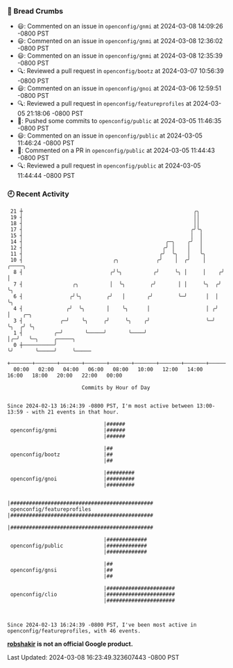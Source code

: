 ### 🍞 Bread Crumbs

 * 😃: Commented on an issue in `openconfig/gnmi` at 2024-03-08 14:09:26 -0800 PST
 * 😃: Commented on an issue in `openconfig/gnmi` at 2024-03-08 12:36:02 -0800 PST
 * 😃: Commented on an issue in `openconfig/gnmi` at 2024-03-08 12:35:39 -0800 PST
 * 🔍: Reviewed a pull request in  `openconfig/bootz` at 2024-03-07 10:56:39 -0800 PST
 * 😃: Commented on an issue in `openconfig/gnoi` at 2024-03-06 12:59:51 -0800 PST
 * 🔍: Reviewed a pull request in  `openconfig/featureprofiles` at 2024-03-05 21:18:06 -0800 PST
 * 🚢: Pushed some commits to `openconfig/public` at 2024-03-05 11:46:35 -0800 PST
 * 😃: Commented on an issue in `openconfig/public` at 2024-03-05 11:46:24 -0800 PST
 * 💬: Commented on a PR in  `openconfig/public` at 2024-03-05 11:44:43 -0800 PST
 * 🔍: Reviewed a pull request in  `openconfig/public` at 2024-03-05 11:44:44 -0800 PST

### 🕘 Recent Activity
```
 21 ┼                                                       ╭╮
 19 ┤                                                       ││
 18 ┤                                                       ││
 17 ┤                                                      ╭╯╰╮
 15 ┤                                                      │  │
 14 ┤                                              ╭─╮    ╭╯  │
 12 ┤                                             ╭╯ │    │   │
 11 ┤                                            ╭╯  ╰╮   │   ╰╮
 10 ┤                             ╭╮            ╭╯    │  ╭╯    │     ╭────╮
  8 ┤                            ╭╯╰╮          ╭╯     ╰╮ │     │    ╭╯    │
  7 ┤                ╭╮          │  ╰╮        ╭╯       │ │     ╰╮  ╭╯     ╰╮
  6 ┤               ╭╯╰╮        ╭╯   │       ╭╯        ╰─╯      │  │       ╰╮
  4 ┤              ╭╯  ╰╮       │    ╰╮      │                  │ ╭╯        │    ╭─╮
  3 ┤            ╭─╯    ╰╮     ╭╯     ╰╮    ╭╯                  ╰─╯         ╰╮  ╭╯ ╰╮
  1 ┤          ╭─╯       ╰─────╯       ╰────╯                                │╭─╯   ╰─╮     ╭─────╮
  0 ┼──────────╯                                                             ╰╯       ╰─────╯     ╰─────
    +───────+───────+───────+───────+───────+───────+───────+───────+───────+───────+───────+───────+────
  00:00   02:00   04:00   06:00   08:00   10:00   12:00   14:00   16:00   18:00   20:00   22:00   00:00   

						Commits by Hour of Day


Since 2024-02-13 16:24:39 -0800 PST, I'm most active between 13:00-13:59 - with 21 events in that hour.

```



```
                               |######
 openconfig/gnmi               |######
                               |######

                               |##
 openconfig/bootz              |##
                               |##

                               |#########
 openconfig/gnoi               |#########
                               |#########

                               |##############################################
 openconfig/featureprofiles    |##############################################
                               |##############################################

                               |#############
 openconfig/public             |#############
                               |#############

                               |##
 openconfig/gnsi               |##
                               |##

                               |######################
 openconfig/clio               |######################
                               |######################



Since 2024-02-13 16:24:39 -0800 PST, I've been most active in openconfig/featureprofiles, with 46 events.

```
**[robshakir](mailto:robjs@google.com) is not an official Google product.**  


Last Updated: 2024-03-08 16:23:49.323607443 -0800 PST
